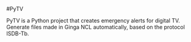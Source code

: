 #PyTV

PyTV is a Python project that creates emergency alerts for digital TV.
Generate files made in Ginga NCL automatically, based on the protocol ISDB-Tb.
